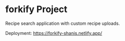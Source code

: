 # forkify Project

Recipe search application with custom recipe uploads.

Deployment: https://forkify-shanis.netlify.app/
